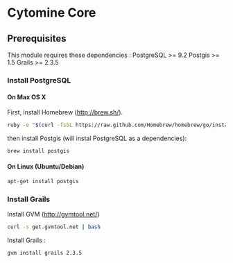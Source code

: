 # Cytomine Core

## Prerequisites

This module requires these dependencies :
PostgreSQL >= 9.2
Postgis >= 1.5
Grails >= 2.3.5

### Install PostgreSQL

#### On Max OS X

First, install Homebrew (http://brew.sh/). 
 ```bash
ruby -e "$(curl -fsSL https://raw.github.com/Homebrew/homebrew/go/install)"
 ```
then install Postgis (will instal PostgreSQL as a dependencies):
 ```bash
brew install postgis 
 ```
	
#### On Linux (Ubuntu/Debian)

 ```bash
apt-get install postgis
 ```

### Install Grails

Install GVM (http://gvmtool.net/)
 ```bash
curl -s get.gvmtool.net | bash
 ```
 Install Grails :
 ```bash
gvm install grails 2.3.5
 ```
